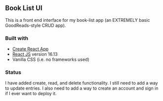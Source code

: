## Book List UI
This is a front end interface for my book-list app (an EXTREMELY basic GoodReads-style CRUD app).

### Built with
* [Create React App](https://github.com/facebook/create-react-app)
* [React JS](https://reactjs.org/) version 16.13
* Vanilla CSS (i.e. no frameworks used)

### Status
I have added create, read, and delete functionality. I still need to add a way to update entries. I also need to add a way to create an account and sign in if I ever want to deploy it.
